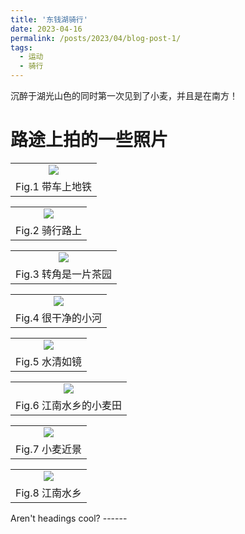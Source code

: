 ```yaml
---
title: '东钱湖骑行'
date: 2023-04-16
permalink: /posts/2023/04/blog-post-1/
tags:
  - 运动
  - 骑行
---
```


沉醉于湖光山色的同时第一次见到了小麦，并且是在南方！

路途上拍的一些照片
======

<table width="100%" border="0" cellspacing="0" cellpadding="0">
  <tr>
    <td align="center"><img src="/images/dongqianlake2023416-1.jpg"/> </td>
  </tr>
  <tr>
    <td align="center">Fig.1 带车上地铁</td>
  </tr>
</table>

<table width="100%" border="0" cellspacing="0" cellpadding="0">
  <tr>
    <td align="center"><img src="/images/dongqianlake2023416-2.jpg"/> </td>
  </tr>
  <tr>
    <td align="center">Fig.2 骑行路上</td>
  </tr>
</table>
<table width="100%" border="0" cellspacing="0" cellpadding="0">
  <tr>
    <td align="center"><img src="/images/dongqianlake2023416-3.jpg"/> </td>
  </tr>
  <tr>
    <td align="center">Fig.3 转角是一片茶园</td>
  </tr>
</table>

<table width="100%" border="0" cellspacing="0" cellpadding="0">
  <tr>
    <td align="center"><img src="/images/dongqianlake2023416-4.jpg"/> </td>
  </tr>
  <tr>
    <td align="center">Fig.4 很干净的小河</td>
  </tr>
</table><table width="100%" border="0" cellspacing="0" cellpadding="0">
  <tr>
    <td align="center"><img src="/images/dongqianlake2023416-1.jpg"/> </td>
  </tr>
  <tr>
    <td align="center">Fig.5 水清如镜</td>
  </tr>
</table>

<table width="100%" border="0" cellspacing="0" cellpadding="0">
  <tr>
    <td align="center"><img src="/images/dongqianlake2023416-5.jpg"/> </td>
  </tr>
  <tr>
    <td align="center">Fig.6 江南水乡的小麦田</td>
  </tr>
</table><table width="100%" border="0" cellspacing="0" cellpadding="0">
  <tr>
    <td align="center"><img src="/images/dongqianlake2023416-7.jpg"/> </td>
  </tr>
  <tr>
    <td align="center">Fig.7 小麦近景</td>
  </tr>
</table>

<table width="100%" border="0" cellspacing="0" cellpadding="0">
  <tr>
    <td align="center"><img src="/images/dongqianlake2023416-8.jpg"/> </td>
  </tr>
  <tr>
    <td align="center">Fig.8 江南水乡</td>
  </tr>
</table>
Aren't headings cool?
------
